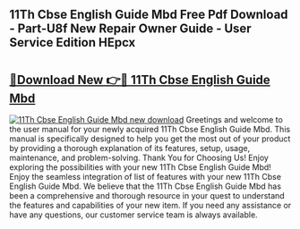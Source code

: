 ## 11Th Cbse English Guide Mbd Free Pdf Download - Part-U8f New Repair Owner Guide - User Service Edition HEpcx

# <h2><a href="http://bc46461.oget.top/?id=11Th+Cbse+English+Guide+Mbd">🔗Download New 👉🔴 11Th Cbse English Guide Mbd</a></h2>

[![11Th Cbse English Guide Mbd new download](https://i.imgur.com/5g1atiW.png)](http://bc46461.oget.top/?id=11Th+Cbse+English+Guide+Mbd)
Greetings and welcome to the user manual for your newly acquired 11Th Cbse English Guide Mbd. This manual is specifically designed to help you get the most out of your product by providing a thorough explanation of its features, setup, usage, maintenance, and problem-solving. Thank You for Choosing Us! Enjoy exploring the possibilities with your new 11Th Cbse English Guide Mbd! Enjoy the seamless integration of list of features with your new 11Th Cbse English Guide Mbd. We believe that the 11Th Cbse English Guide Mbd has been a comprehensive and thorough resource in your quest to understand the features and capabilities of your new item. If you need any assistance or have any questions, our customer service team is always available.
